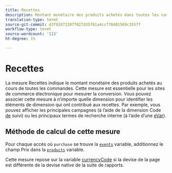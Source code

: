 ```yaml
---
title: Recettes
description: Montant monétaire des produits achetés dans toutes les commandes.
translation-type: tm+mt
source-git-commit: d3f92d72207f027d35f81a4ccf70d01569c3557f
workflow-type: tm+mt
source-wordcount: '113'
ht-degree: 1%

---
```



# Recettes

La mesure Recettes indique le montant monétaire des produits achetés au cours de toutes les commandes. Cette mesure est essentielle pour les sites de commerce électronique pour mesurer la conversion. Vous pouvez associer cette mesure à n’importe quelle dimension pour identifier les éléments de dimension qui ont contribué aux recettes. Par exemple, vous pouvez afficher les principales campagnes (à l’aide de la dimension Code [de](../dimensions/tracking-code.md) suivi) ou les principaux termes de recherche interne (à l’aide d’une [eVar](../dimensions/evar.md)).

## Méthode de calcul de cette mesure

Pour chaque accès où `purchase` se trouve la [`events`](/help/implement/vars/page-vars/events/event-purchase.md) variable, additionnez le champ Prix dans la [`products`](/help/implement/vars/page-vars/products.md) variable.

Cette mesure repose sur la variable [currencyCode](/help/implement/vars/config-vars/currencycode.md) si la devise de la page est différente de la devise native de la suite de rapports.
